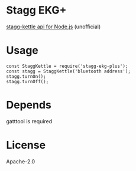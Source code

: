 # Stagg EKG+
[stagg-kettle api for Node.js](https://fellowproducts.com/collections/heat/products/stagg-ekg-plus) (unofficial)

# Usage

```node
const StaggKettle = require('stagg-ekg-plus');
const stagg = StaggKettle('bluetooth address');
stagg.turnOn();
stagg.turnOff();
```

# Depends
gatttool is required

# License
Apache-2.0
